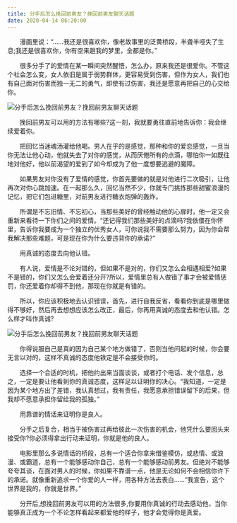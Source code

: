 ```yaml
---
title: 分手后怎么挽回前男友？挽回前男友聊天话题
date: 2020-04-14 06:20:00
---
```




　　漫画里说：“……我还是很喜欢你，像老故事里的泛黄桥段，半聋半哑失了生息;我还是很喜欢你，你有空来趟我的梦里，全都是你。”

　　很多分手了的爱情在某一瞬间突然醒悟，怎么办，原来我还是很爱你。不管这个社会怎么变，女人依旧是属于弱势群体，更容易受到伤害，但作为女人，我们也有自己面对伤害而独一无二的勇气，即使有过伤害，我还是愿意再把自己的心交给你。

![分手后怎么挽回前男友？挽回前男友聊天话题](/img/1e0f9fe506a014c9ba586194e750a211.jpg)

　　挽回前男友可以用的方法有哪些?这一刻，我就要勇往直前地告诉你：我会继续爱着你。

　　把回忆当迷魂汤灌给他喝。男人在乎的是感觉，那种和你的爱恋感觉，一旦当你无法让他心动，他就失去了对你的感觉，从而厌倦所有的点滴，哪怕你一如既往地对他好，他以前渴望的爱到了如今却成为了他一度想要逃避的魔障。

　　如果男友对你没有了爱情的感觉，你首先要做的就是对他进行二次吸引，让他再次对你心跳加速。在一起那么久，回忆当然不少，你就专门挑拣那些甜蜜浪漫的记忆，把它们包进糖里，对前男友进行糖衣炮弹的轰炸。

　　所谓是不忘旧情、不忘初心，当那些美好的曾经触动他的心扉时，他一定又会重新来看待一下你们之间的爱情。“还记得我们那些美好的点滴吗?我依偎在你怀里，告诉你我要成为一个独立的优秀女人，可你说我不需要那么努力，因为你会帮我解决那些难题，可是现在你为什么要违背你的承诺?”

　　用真诚的态度去向他认错。

　　有人说，爱情是不论对错的，但如果不是对的，你们又怎么会相遇相爱?如果不是错的，你们又怎么会爱着还分开?所以，爱情里总有人做错了事才会被爱情惩罚，你还爱着你却得不到他，那现在你就是有错的。

　　所以，你应该积极地去认识错误，首先，进行自我反省，看看你到底是哪里做得不够好，然后再去想想应该怎么改正，最后，你再用真诚的态度去和他认错。怎么样才叫作真诚?

![分手后怎么挽回前男友？挽回前男友聊天话题](/img/f6150c71c3af3ec7b2bf8e9049ed7b1c.jpg)

　　你得说服自己是真的因为自己某个地方做错了，否则当他问起的时候，你会要无言以对的，这样不真诚的态度他铁定是不会接受你的。

　　选择一个合适的时机，把他约出来当面谈谈，或者打个电话、发个信息，总之，一定是要让他看到你的真诚态度，这样足以证明你的决心。“我知道，一定是因为某个地方出了差错，我认真想过，我有责任，我愿意承担错误留下的后果，但我却不愿意承担你留给我的孤独。”

　　用靠谱的情话来证明你是良人。

　　分手之后复合，相当于被伤害过再给彼此一次伤害的机会，他凭什么要回头来接受你?你必须得拿出行动来证明，你就是他的良人。

　　电影里那么多说情话的桥段，总有一个适合你拿来借鉴模仿，或悲情、或浪漫、或霸道，总有一个能够感动你自己，总有一个能够感动前男友。但绝对不能够夸夸其谈，在面对男人的时候，你如果不靠谱一点，他是无论如何不会相信你许下的承诺。就像重新追求一个你爱的人一样，用各种方法去表白……“我宣告，这个世界是我的，你就是世界。”

　　分开后,想挽回前男友可以用的方法很多,你要用你真诚的行动去感动他，当你能够真正成为一个不论怎样看起来都爱他的样子，他才会觉得你是真爱。